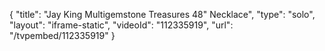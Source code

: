 {
    "title": "Jay King Multigemstone Treasures 48\" Necklace",
    "type": "solo",
    "layout": "iframe-static",
    "videoId": "112335919",
    "url": "\/tvpembed\/112335919"
}